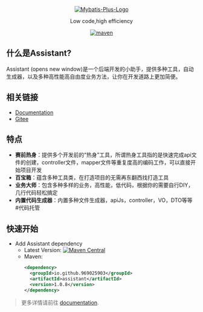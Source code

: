 <p align="center">
  <a href="https://github.com/969025903/Assistant">
   <img alt="Mybatis-Plus-Logo" src="https://tmlgenius.github.io/assistant-docs/img/logo.png">
  </a>
</p>

<p align="center">
  Low code,high efficiency
</p>
<p align="center">
  <a href="https://central.sonatype.com/artifact/io.github.969025903/assistant/1.0.6">
    <img alt="maven" src="https://img.shields.io/maven-metadata/v.svg?label=maven-central&metadataUrl=https%3A%2F%2Frepo1.maven.org%2Fmaven2%2Fio%2Fgithub%2F969025903%2Fassistant%2Fmaven-metadata.xml">
  </a>
</p>

## 什么是Assistant?

Assistant (opens new window)是一个后端开发的小助手，提供多种工具，自动生成器，以及多种高性能高自由度业务方法，让你在开发道路上更加简便。

## 相关链接

- [Documentation](https://tmlgenius.github.io/assistant-docs/)
- [Gitee](https://gitee.com/sbg-genius/Assistant)

## 特点

- **赛前热身**：提供多个开发前的“热身”工具，所谓热身工具指的是快速完成api文件的创建，controller文件，mapper文件等重复度高的编码工作，可以直接开始项目开发
- **百宝箱**：蕴含多种工具类，在打造项目的无需再东翻西找打造工具
- **业务大师**：包含多种多样的业务，高性能，低代码，根据你的需要自行DIY，几行代码轻松搞定
- **内置代码生成器**：内置多种文件生成器，apiJs，controller，VO，DTO等等
#代码托管

## 快速开始

-   Add Assistant dependency
    - Latest Version: [![Maven Central](https://img.shields.io/maven-metadata/v.svg?label=maven-central&metadataUrl=https%3A%2F%2Frepo1.maven.org%2Fmaven2%2Fio%2Fgithub%2F969025903%2Fassistant%2Fmaven-metadata.xml)](https://central.sonatype.com/artifact/io.github.969025903/assistant/1.0.6)
    - Maven:
      ```xml
      <dependency>
        <groupId>io.github.969025903</groupId>
        <artifactId>assistant</artifactId>
        <version>1.0.8</version>
      </dependency>
      ```

> 更多详情请前往 [documentation](https://tmlgenius.github.io/assistant-docs/).
